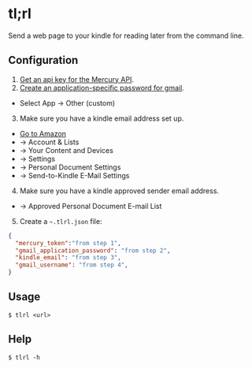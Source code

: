 tl;rl
=====

Send a web page to your kindle for reading later from the command line.

## Configuration

1. [Get an api key for the Mercury API](https://mercury.postlight.com/web-parser/).
2. [Create an application-specific password for gmail](https://myaccount.google.com/apppasswords).
  * Select App -> Other (custom)
3. Make sure you have a kindle email address set up.
  * [Go to Amazon](https://www.amazon.com)
  * -> Account & Lists
  * -> Your Content and Devices
  * -> Settings
  * -> Personal Document Settings
  * -> Send-to-Kindle E-Mail Settings
4. Make sure you have a kindle approved sender email address.
  * -> Approved Personal Document E-mail List
5. Create a `~.tlrl.json` file:

```json
{
  "mercury_token":"from step 1",
  "gmail_application_password": "from step 2",
  "kindle_email": "from step 3",
  "gmail_username": "from step 4",
}
```

## Usage

```
$ tlrl <url>
```

## Help

```
$ tlrl -h
```
